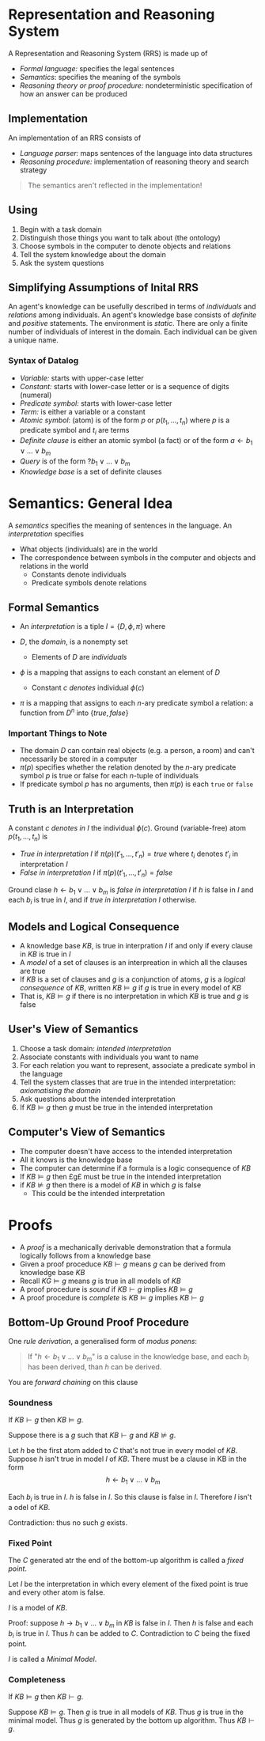 # Representation and Reasoning System
A Representation and Reasoning System (RRS) is made up of

- *Formal language:* specifies the legal sentences
- *Semantics*: specifies the meaning of the symbols
- *Reasoning theory or proof procedure:* nondeterministic specification of how an answer can be produced

## Implementation
An implementation of an RRS consists of

- *Language parser:* maps sentences of the language into data structures
- *Reasoning procedure:* implementation of reasoning theory and search strategy

> The semantics aren't reflected in the implementation!

## Using
1. Begin with a task domain
2. Distinguish those things you want to talk about (the ontology)
3. Choose symbols in the computer to denote objects and relations
4. Tell the system knowledge about the domain
5. Ask the system questions

## Simplifying Assumptions of Inital RRS
An agent's knowledge can be usefully described in terms of *individuals* and *relations* among individuals. An agent's knowledge base consists of *definite* and *positive* statements. The environment is *static*. There are only a finite number of individuals of interest in the domain. Each individual can be given a unique name.

### Syntax of Datalog
- *Variable:* starts with upper-case letter
- *Constant:* starts with lower-case letter or is a sequence of digits (numeral)
- *Predicate symbol:* starts with lower-case letter
- *Term:* is either a variable or a constant
- *Atomic symbol*: (atom) is of the form $p$ or $p(t_{1}, \dots, t_{n})$ where $p$ is a predicate symbol and $t_{i}$ are terms
- *Definite clause* is either an atomic symbol (a fact) or of the form $a \leftarrow b_{1} \lor \dots \lor b_{m}$
- *Query* is of the form $?b_{1} \lor \dots \lor b_{m}$
- *Knowledge base* is a set of definite clauses

# Semantics: General Idea
A *semantics* specifies the meaning of sentences in the language. An *interpretation* specifies

- What objects (individuals) are in the world
- The correspondence between symbols in the computer and objects and relations in the world
    - Constants denote individuals
	- Predicate symbols denote relations

## Formal Semantics
- An *interpretation* is a tiple $I = \{D, \phi, \pi\}$ where

- $D$, the *domain*, is a nonempty set
    - Elements of $D$ are *individuals*
- $\phi$ is a mapping that assigns to each constant an element of $D$
    - Constant $c$ *denotes* individual $\phi(c)$
- $\pi$ is a mapping that assigns to each $n$-ary predicate symbol a relation: a function from $D^{n}$ into $\{true, false\}$

### Important Things to Note
- The domain $D$ can contain real objects (e.g. a person, a room) and can't necessarily be stored in a computer
- $\pi(p)$ specifies whether the relation denoted by the $n$-ary predicate symbol $p$ is true or false for each $n$-tuple of individuals
- If predicate symbol $p$ has no arguments, then $\pi(p)$ is each `true` or `false`

## Truth is an Interpretation
A constant $c$ *denotes in $I$* the individual $\phi(c)$. Ground (variable-free) atom $p(t_{1}, \dots, t_{n})$ is

- *True in interpretation $I$* if $\pi(p) (t'_{1}, \dots, t'_{n}) = true$ where $t_{i}$ denotes $t'_{i}$ in interpretation $I$
- *False in interpretation $I$* if $\pi(p) (t'_{1}, \dots, t'_{n}) = false$

Ground clase $h \leftarrow b_{1} \lor \dots \lor b_{m}$ is *false in interpretation $I$* if $h$ is false in $I$ and each $b_{i}$ is true in $I$, and if *true in interpretation $I$* otherwise.

## Models and Logical Consequence
- A knowledge base $KB$, is true in interpration $I$ if and only if every clause in $KB$ is true in $I$
- A *model* of a set of clauses is an interpreation in which all the clauses are true
- If $KB$ is a set of clauses and $g$ is a conjunction of atoms, $g$ is a *logical consequence* of $KB$, written $KB \vDash g$ if $g$ is true in every model of $KB$
- That is, $KB \vDash g$ if there is no interpretation in which $KB$ is true and $g$ is false

## User's View of Semantics
1. Choose a task domain: *intended interpretation*
2. Associate constants with individuals you want to name
3. For each relation you want to represent, associate a predicate symbol in the language
4. Tell the system classes that are true in the intended interpretation: *axiomatising the domain*
5. Ask questions about the intended interpretation
8. If $KB \vDash g$ then $g$ must be true in the intended interpretation

## Computer's View of Semantics
- The computer doesn't have access to the intended interpretation
- All it knows is the knowledge base
- The computer can determine if a formula is a logic consequence of $KB$
- If $KB \vDash g$ then £g£ must be true in the intended interpretation
- if $KB \nvDash g$ then there is a model of $KB$ in which $g$ is false
    - This could be the intended interpretation

# Proofs
- A *proof* is a mechanically derivable demonstration that a formula logically follows from a knowledge base
- Given a proof proceduce $KB \vdash g$ means $g$ can be derived from knowledge base $KB$
- Recall $KG \vDash g$ means $g$ is true in all models of $KB$
- A proof procedure is *sound* if $KB \vdash g$ implies $KB \vDash g$
- A proof procedure is *complete* is $KB \vDash g$ implies $KB \vdash g$

## Bottom-Up Ground Proof Procedure
One *rule derivation*, a generalised form of *modus ponens*:

> If "$h \leftarrow b_{1} \lor \dots \lor b_{m}$" is a caluse in the knowledge base, and each $b_{i}$ has been derived, than $h$ can be derived.

You are *forward chaining* on this clause

### Soundness
If $KB \vdash g$ then $KB \vDash g$.

Suppose there is a $g$ such that $KB \vdash g$ and $KB \nvDash g$.

Let $h$ be the first atom added to $C$ that's not true in every model of $KB$. Suppose $h$ isn't true in model $I$ of $KB$. There must be a clause in KB in the form $$h \leftarrow b_{1} \lor \dots \lor b_{m}$$

Each $b_{i}$ is true in $I$. $h$ is false in $I$. So this clause is false in $I$. Therefore $I$ isn't a odel of $KB$.

Contradiction: thus no such $g$ exists.

### Fixed Point
The $C$ generated atr the end of the bottom-up algorithm is called a *fixed point*.

Let *I* be the interpretation in which every element of the fixed point is true and every other atom is false.

$I$ is a model of $KB$.

Proof: suppose $h \rightarrow b_{1} \lor \dots \lor b_{m}$ in $KB$ is false in $I$. Then $h$ is false and each $b_{i}$ is true in $I$. Thus $h$ can be added to $C$. Contradiction to $C$ being the fixed point.

$I$ is called a *Minimal Model*.

### Completeness
If $KB \vDash g$ then $KB \vdash g$.

Suppose $KB \vDash g$. Then $g$ is true in all models of $KB$. Thus $g$ is true in the minimal model. Thus $g$ is generated by the bottom up algorithm. Thus $KB \vdash g$.
